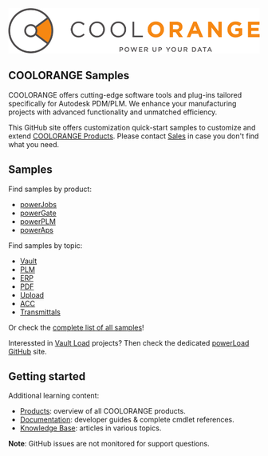 <picture>
  <source media="(prefers-color-scheme: dark)" srcset="https://github.com/coolOrangeSamples/.github/blob/main/Logo_Dark.png">
  <source media="(prefers-color-scheme: light)" srcset="https://github.com/coolOrangeSamples/.github/blob/main/Logo_Light.png">
  <img alt="Autodesk Platform Services" src="https://github.com/coolOrangeSamples/.github/blob/main/Logo_Light.png">
</picture>

## COOLORANGE Samples

COOLORANGE offers cutting-edge software tools and plug-ins tailored specifically for Autodesk PDM/PLM. We enhance your manufacturing projects with advanced functionality and unmatched efficiency.

This GitHub site offers customization quick-start samples to customize and extend [COOLORANGE Products](https://www.coolorange.com/products). Please contact [Sales](mailto:sales@coolorange.com) in case you don't find what you need.

## Samples

Find samples by product:

- [powerJobs](https://github.com/search?q=topic%3Apowerjobs+org%3AcoolOrangeSamples&type=Repositories)
- [powerGate](https://github.com/search?q=topic%3Apowergate+org%3AcoolOrangeSamples&type=Repositories)
- [powerPLM](https://github.com/search?q=topic%3Apowerplm+org%3AcoolOrangeSamples&type=Repositories)
- [powerAps](https://github.com/search?q=topic%3Apoweraps+org%3AcoolOrangeSamples&type=Repositories)

Find samples by topic:

- [Vault](https://github.com/search?q=topic%3Avault+org%3AcoolOrangeSamples&type=Repositories) 
- [PLM](https://github.com/search?q=topic%3Aplm+org%3AcoolOrangeSamples&type=Repositories) 
- [ERP](https://github.com/search?q=topic%3Aerp+org%3AcoolOrangeSamples&type=Repositories) 
- [PDF](https://github.com/search?q=topic%3Apdf+org%3AcoolOrangeSamples&type=Repositories) 
- [Upload](https://github.com/search?q=topic%3Aupload+org%3AcoolOrangeSamples&type=Repositories) 
- [ACC](https://github.com/search?q=topic%3Aacc+org%3AcoolOrangeSamples&type=Repositories) 
- [Transmittals](https://github.com/search?q=topic%3Atransmittals+org%3AcoolOrangeSamples&type=Repositories)

Or check the [complete list of all samples](https://github.com/orgs/coolOrangeSamples/repositories)!

Interessted in [Vault Load](https://www.coolorange.com/load) projects? Then check the dedicated [powerLoad GitHub](https://github.com/coolOrangeLoad) site.


## Getting started

Additional learning content:

- [Products](https://www.coolorange.com/products): overview of all COOLORANGE products.
- [Documentation](https://doc.coolorange.com/en/stable/): developer guides & complete cmdlet references. 
- [Knowledge Base](https://support.coolorange.com/kb): articles in various topics.


**Note**: GitHub issues are not monitored for support questions.
